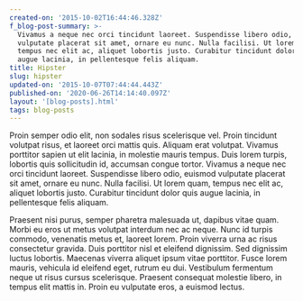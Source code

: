```yaml
---
created-on: '2015-10-02T16:44:46.328Z'
f_blog-post-summary: >-
  Vivamus a neque nec orci tincidunt laoreet. Suspendisse libero odio, euismod
  vulputate placerat sit amet, ornare eu nunc. Nulla facilisi. Ut lorem quam,
  tempus nec elit ac, aliquet lobortis justo. Curabitur tincidunt dolor quis
  augue lacinia, in pellentesque felis aliquam.
title: Hipster
slug: hipster
updated-on: '2015-10-07T07:44:44.443Z'
published-on: '2020-06-26T14:14:40.097Z'
layout: '[blog-posts].html'
tags: blog-posts
---
```


Proin semper odio elit, non sodales risus scelerisque vel. Proin tincidunt volutpat risus, et laoreet orci mattis quis. Aliquam erat volutpat. Vivamus porttitor sapien ut elit lacinia, in molestie mauris tempus. Duis lorem turpis, lobortis quis sollicitudin id, accumsan congue tortor. Vivamus a neque nec orci tincidunt laoreet. Suspendisse libero odio, euismod vulputate placerat sit amet, ornare eu nunc. Nulla facilisi. Ut lorem quam, tempus nec elit ac, aliquet lobortis justo. Curabitur tincidunt dolor quis augue lacinia, in pellentesque felis aliquam.

Praesent nisi purus, semper pharetra malesuada ut, dapibus vitae quam. Morbi eu eros ut metus volutpat interdum nec ac neque. Nunc id turpis commodo, venenatis metus et, laoreet lorem. Proin viverra urna ac risus consectetur gravida. Duis porttitor nisl et eleifend dignissim. Sed dignissim luctus lobortis. Maecenas viverra aliquet ipsum vitae porttitor. Fusce lorem mauris, vehicula id eleifend eget, rutrum eu dui. Vestibulum fermentum neque ut risus cursus scelerisque. Praesent consequat molestie libero, in tempus elit mattis in. Proin eu vulputate eros, a euismod lectus.
